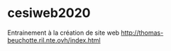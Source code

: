 # cesiweb2020
Entrainement à la création de site web 
http://thomas-beuchotte.ril.nte.ovh/index.html